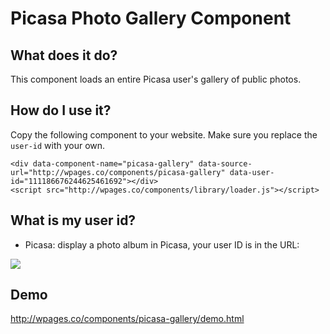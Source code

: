 # Picasa Photo Gallery Component

## What does it do?

This component loads an entire Picasa user's gallery of public photos.

## How do I use it?

Copy the following component to your website. Make sure you replace the `user-id` with your own.

    <div data-component-name="picasa-gallery" data-source-url="http://wpages.co/components/picasa-gallery" data-user-id="111186676244625461692"></div>
    <script src="http://wpages.co/components/library/loader.js"></script>


## What is my user id?

- Picasa: display a photo album in Picasa, your user ID is in the URL:

<img src="http://nanogallery.brisbois.fr/picasa_userid.png">

## Demo

http://wpages.co/components/picasa-gallery/demo.html